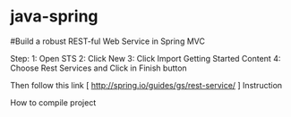 # java-spring

#Build a robust REST-ful Web Service in Spring MVC

Step:
1: Open STS
2: Click New 
3: Click Import Getting Started Content 
4: Choose Rest Services and Click in Finish button 

Then follow this link [ http://spring.io/guides/gs/rest-service/ ] Instruction 

How to compile project 
